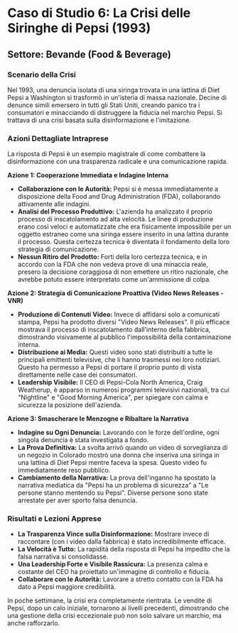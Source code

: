# Caso di Studio 6: La Crisi delle Siringhe di Pepsi (1993)

## Settore: Bevande (Food & Beverage)

### Scenario della Crisi

Nel 1993, una denuncia isolata di una siringa trovata in una lattina di Diet Pepsi a Washington si trasformò in un'isteria di massa nazionale. Decine di denunce simili emersero in tutti gli Stati Uniti, creando panico tra i consumatori e minacciando di distruggere la fiducia nel marchio Pepsi. Si trattava di una crisi basata sulla disinformazione e l'imitazione.

### Azioni Dettagliate Intraprese

La risposta di Pepsi è un esempio magistrale di come combattere la disinformazione con una trasparenza radicale e una comunicazione rapida.

**Azione 1: Cooperazione Immediata e Indagine Interna**

*   **Collaborazione con le Autorità:** Pepsi si è messa immediatamente a disposizione della Food and Drug Administration (FDA), collaborando attivamente alle indagini.
*   **Analisi del Processo Produttivo:** L'azienda ha analizzato il proprio processo di inscatolamento ad alta velocità. Le linee di produzione erano così veloci e automatizzate che era fisicamente impossibile per un oggetto estraneo come una siringa essere inserito in una lattina durante il processo. Questa certezza tecnica è diventata il fondamento della loro strategia di comunicazione.
*   **Nessun Ritiro del Prodotto:** Forti della loro certezza tecnica, e in accordo con la FDA che non vedeva prove di una minaccia reale, presero la decisione coraggiosa di non emettere un ritiro nazionale, che avrebbe potuto essere interpretato come un'ammissione di colpa.

**Azione 2: Strategia di Comunicazione Proattiva (Video News Releases - VNR)**

*   **Produzione di Contenuti Video:** Invece di affidarsi solo a comunicati stampa, Pepsi ha prodotto diversi "Video News Releases". Il più efficace mostrava il processo di inscatolamento dall'interno della fabbrica, dimostrando visivamente al pubblico l'impossibilità della contaminazione interna.
*   **Distribuzione ai Media:** Questi video sono stati distribuiti a tutte le principali emittenti televisive, che li hanno trasmessi nei loro notiziari. Questo ha permesso a Pepsi di portare il proprio punto di vista direttamente nelle case dei consumatori.
*   **Leadership Visibile:** Il CEO di Pepsi-Cola North America, Craig Weatherup, è apparso in numerosi programmi televisivi nazionali, tra cui "Nightline" e "Good Morning America", per spiegare con calma e sicurezza la posizione dell'azienda.

**Azione 3: Smascherare le Menzogne e Ribaltare la Narrativa**

*   **Indagine su Ogni Denuncia:** Lavorando con le forze dell'ordine, ogni singola denuncia è stata investigata a fondo.
*   **La Prova Definitiva:** La svolta arrivò quando un video di sorveglianza di un negozio in Colorado mostrò una donna che inseriva una siringa in una lattina di Diet Pepsi mentre faceva la spesa. Questo video fu immediatamente reso pubblico.
*   **Cambiamento della Narrativa:** La prova dell'inganno ha spostato la narrativa mediatica da "Pepsi ha un problema di sicurezza" a "Le persone stanno mentendo su Pepsi". Diverse persone sono state arrestate per aver sporto falsa denuncia.

### Risultati e Lezioni Apprese

*   **La Trasparenza Vince sulla Disinformazione:** Mostrare invece di raccontare (con i video dalla fabbrica) è stato incredibilmente efficace.
*   **La Velocità è Tutto:** La rapidità della risposta di Pepsi ha impedito che la falsa narrativa si consolidasse.
*   **Una Leadership Forte e Visibile Rassicura:** La presenza calma e costante del CEO ha proiettato un'immagine di controllo e fiducia.
*   **Collaborare con le Autorità:** Lavorare a stretto contatto con la FDA ha dato a Pepsi maggiore credibilità.

In poche settimane, la crisi era completamente rientrata. Le vendite di Pepsi, dopo un calo iniziale, tornarono ai livelli precedenti, dimostrando che una gestione della crisi eccezionale può non solo salvare un marchio, ma anche rafforzarlo.